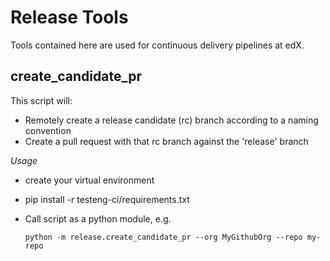 Release Tools
=====

Tools contained here are used for continuous delivery pipelines at edX.

create_candidate_pr
---
This script will:

* Remotely create a release candidate (rc) branch according to a naming convention
* Create a pull request with that rc branch against the 'release' branch

*Usage*

* create your virtual environment
* pip install -r testeng-ci/requirements.txt
* Call script as a python module, e.g.

	`python -m release.create_candidate_pr --org MyGithubOrg --repo my-repo`
	

